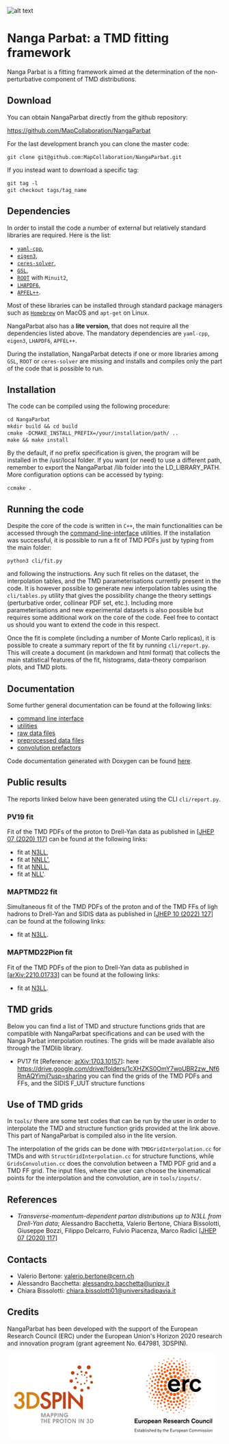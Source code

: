 ![alt text](https://github.com/vbertone/NangaParbat/raw/master/doc/NangaParbatPanoramic.png
 "Nanga Parbat")

# Nanga Parbat: a TMD fitting framework

Nanga Parbat is a fitting framework aimed at the determination of the
non-perturbative component of TMD distributions.

## Download

You can obtain NangaParbat directly from the github repository:

https://github.com/MapCollaboration/NangaParbat

For the last development branch you can clone the master code:

```Shell
git clone git@github.com:MapCollaboration/NangaParbat.git
```

If you instead want to download a specific tag:

```Shell
git tag -l
git checkout tags/tag_name
```
## Dependencies

In order to install the code a number of external but relatively standard libraries are required. Here is the list:
- [``yaml-cpp``](https://github.com/jbeder/yaml-cpp),
- [``eigen3``](https://eigen.tuxfamily.org/dox/),
- [``ceres-solver``](http://ceres-solver.org),
- [``GSL``](https://www.gnu.org/software/gsl/doc/html/),
- [``ROOT``](https://root.cern.ch) with ``Minuit2``,
- [``LHAPDF6``](https://lhapdf.hepforge.org),
- [``APFEL++``](https://github.com/vbertone/apfelxx).

Most of these libraries can be installed through standard package managers such as [``Homebrew``](https://brew.sh) on MacOS and ``apt-get`` on Linux.

NangaParbat also has a __lite version__, that does not require all the dependencies listed above. The mandatory dependencies are ``yaml-cpp``, ``eigen3``, ``LHAPDF6``, ``APFEL++``. 

During the installation, NangaParbat detects if one or more libraries among ``GSL``, ``ROOT`` or ``ceres-solver`` are missing and installs and compiles only the part of the code that is possible to run.


## Installation 

The code can be compiled using the following procedure:

```Shell
cd NangaParbat
mkdir build && cd build
cmake -DCMAKE_INSTALL_PREFIX=/your/installation/path/ ..
make && make install
```
By the default, if no prefix specification is given, the program will
be installed in the /usr/local folder. If you want (or need) to use a
different path, remember to export the NangaParbat /lib folder into the
LD_LIBRARY_PATH. More configuration options can be accessed by typing:

```Shell
ccmake .
```

## Running the code

Despite the core of the code is written in ``C++``, the main functionalities can be accessed through the [command-line-interface](doc/CommandLineInterface.md) utilities. If the installation was successful, it is possible to run a fit of TMD PDFs just by typing from the main folder:
```Shell
python3 cli/fit.py
```
and following the instructions. Any such fit relies on the dataset, the interpolation tables, and the TMD parameterisations currently present in the code. It is however possible to generate new interpolation tables using the ``cli/tables.py`` utility that gives the possibility change the theory settings (perturbative order, collinear PDF set, etc.). Including more parameterisations and new experimental datasets is also possible but requires some additional work on the core of the code. Feel free to contact us should you want to extend the code in this respect.

Once the fit is complete (including a number of Monte Carlo replicas), it is possible to create a summary report of the fit by running ``cli/report.py``. This will create a document (in markdown and html format) that collects the main statistical features of the fit, histograms, data-theory comparison plots, and TMD plots.

## Documentation

Some further general documentation can be found at the following links:

- [command line interface](doc/CommandLineInterface.md)
- [utilities](run/)
- [raw data files](rawdata/)
- [preprocessed data files](data/)
- [convolution prefactors](doc/ConvTablesPrefactors.md)

Code documentation generated with Doxygen can be found [here](https://vbertone.github.io/NangaParbat/html/index.html).

## Public results

The reports linked below have been generated using the CLI ``cli/report.py``.

### PV19 fit

Fit of the TMD PDFs of the proton to Drell-Yan data as published in [[JHEP 07 (2020) 117](https://arxiv.org/pdf/1912.07550.pdf)] can be found at the following links:

- fit at [N3LL](https://vbertone.github.io/NangaParbat/results/PV19/N3LL/index.html),
- fit at [NNLL'](https://vbertone.github.io/NangaParbat/results/PV19/NNLLp/index.html),
- fit at [NNLL](https://vbertone.github.io/NangaParbat/results/PV19/NNLL/index.html),
- fit at [NLL'](https://vbertone.github.io/NangaParbat/results/PV19/NLLp/index.html).

### MAPTMD22 fit

Simultaneous fit of the TMD PDFs of the proton and of the TMD FFs of ligh hadrons to Drell-Yan and SIDIS data as published in [[JHEP 10 (2022) 127](https://arxiv.org/pdf/2206.07598.pdf)] can be found at the following links:

- fit at [N3LL](https://vbertone.github.io/NangaParbat/results/MAP22/N3LL/index.html).

### MAPTMD22Pion fit

Fit of the TMD PDFs of the pion to Drell-Yan data as published in [[arXiv:2210.01733](https://arxiv.org/pdf/2210.01733.pdf)] can be found at the following links:

- fit at [N3LL](https://vbertone.github.io/NangaParbat/results/MAP22Pion/N3LL/index.html).

## TMD grids

Below you can find a list of TMD and structure functions grids that
are compatible with NangaParbat specifications and can be used with
the Nanga Parbat interpolation routines. The grids will be made
available also through the TMDlib library.

- PV17 fit [Reference: [arXiv:1703.10157](https://arxiv.org/pdf/1703.10157.pdf)]: here https://drive.google.com/drive/folders/1cXHZKS0OmY7woUBR2zw_Nf6RmAQYimjl?usp=sharing you can find the grids of the TMD PDFs and FFs, and the SIDIS F_UUT structure functions

## Use of TMD grids

In ``tools/`` there are some test codes that can be run by the user in
order to interpolate the TMD and structure function grids provided at
the link above. This part of NangaParbat is compiled also in the lite
version.

The interpolation of the grids can be done with
``TMDGridInterpolation.cc`` for TMDs and with
``StructGridInterpolation.cc`` for structure functions, while
``GridsConvolution.cc`` does the convolution between a TMD PDF grid
and a TMD FF grid. The input files, where the user can choose the
kinematical points for the interpolation and the convolution, are in
``tools/inputs/``.

## References

- *Transverse-momentum-dependent parton distributions up to N3LL from Drell-Yan data*; Alessandro Bacchetta, Valerio Bertone, Chiara Bissolotti, Giuseppe Bozzi, Filippo Delcarro, Fulvio Piacenza, Marco Radici [[JHEP 07 (2020) 117](https://arxiv.org/pdf/1912.07550.pdf)]

## Contacts

- Valerio Bertone: valerio.bertone@cern.ch
- Alessandro Bacchetta: alessandro.bacchetta@unipv.it
- Chiara Bissolotti: chiara.bissolotti01@universitadipavia.it

## Credits

NangaParbat has been developed with the support of the European
Research Council (ERC) under the European Union's Horizon 2020
research and innovation program (grant agreement No. 647981, 3DSPIN).

<img src="resources/3DSPIN_ERC_logo.png" alt="3DSPIN log" height="200"/>
